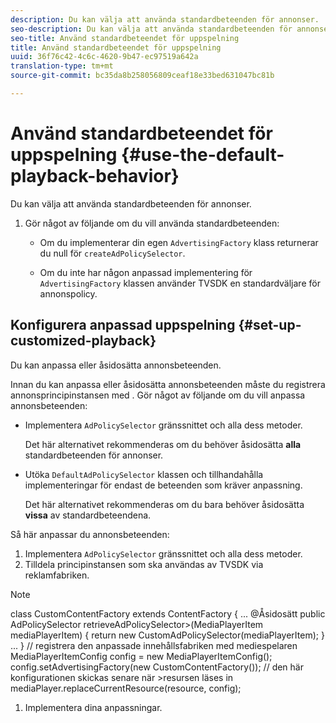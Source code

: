 ```yaml
---
description: Du kan välja att använda standardbeteenden för annonser.
seo-description: Du kan välja att använda standardbeteenden för annonser.
seo-title: Använd standardbeteendet för uppspelning
title: Använd standardbeteendet för uppspelning
uuid: 36f76c42-4c6c-4620-9b47-ec97519a642a
translation-type: tm+mt
source-git-commit: bc35da8b258056809ceaf18e33bed631047bc81b

---
```



# Använd standardbeteendet för uppspelning {#use-the-default-playback-behavior}

Du kan välja att använda standardbeteenden för annonser.

1. Gör något av följande om du vill använda standardbeteenden:

   * Om du implementerar din egen `AdvertisingFactory` klass returnerar du null för `createAdPolicySelector`.

   * Om du inte har någon anpassad implementering för `AdvertisingFactory` klassen använder TVSDK en standardväljare för annonspolicy.

## Konfigurera anpassad uppspelning {#set-up-customized-playback}

Du kan anpassa eller åsidosätta annonsbeteenden.

Innan du kan anpassa eller åsidosätta annonsbeteenden måste du registrera annonsprincipinstansen med .
Gör något av följande om du vill anpassa annonsbeteenden:

* Implementera `AdPolicySelector` gränssnittet och alla dess metoder.

   Det här alternativet rekommenderas om du behöver åsidosätta **alla** standardbeteenden för annonser.

* Utöka `DefaultAdPolicySelector` klassen och tillhandahålla implementeringar för endast de beteenden som kräver anpassning.

   Det här alternativet rekommenderas om du bara behöver åsidosätta **vissa** av standardbeteendena.

Så här anpassar du annonsbeteenden:

1. Implementera `AdPolicySelector` gränssnittet och alla dess metoder.
1. Tilldela principinstansen som ska användas av TVSDK via reklamfabriken.

>[!NOTE]
>class CustomContentFactory extends ContentFactory {
>...
>@Åsidosätt
>public AdPolicySelector retrieveAdPolicySelector>(MediaPlayerItem mediaPlayerItem) {
>return new CustomAdPolicySelector(mediaPlayerItem);
>}
>...
>}
>// registrera den anpassade innehållsfabriken med mediespelaren
>MediaPlayerItemConfig config = new MediaPlayerItemConfig();
>config.setAdvertisingFactory(new CustomContentFactory());
>// den här konfigurationen skickas senare när >resursen läses in
>mediaPlayer.replaceCurrentResource(resource, config);

1. Implementera dina anpassningar.